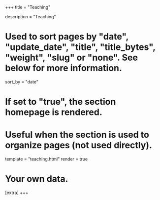 +++
title = "Teaching"

description = "Teaching"

# Used to sort pages by "date", "update_date", "title", "title_bytes", "weight", "slug" or "none". See below for more information.
sort_by = "date"

# If set to "true", the section homepage is rendered.
# Useful when the section is used to organize pages (not used directly).
template = "teaching.html"
render = true

# Your own data.
[extra]
+++